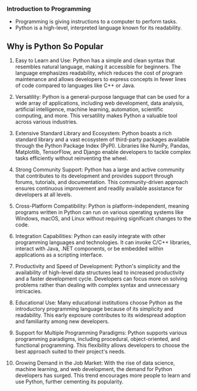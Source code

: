 ### Introduction to Programming

* Programming is giving instructions to a computer to perform tasks.
* Python is a high-level, interpreted language known for its readability.

## Why is Python So Popular

1. Easy to Learn and Use: Python has a simple and clean syntax that resembles natural language, making it accessible for beginners. The language emphasizes readability, which reduces the cost of program maintenance and allows developers to express concepts in fewer lines of code compared to languages like C++ or Java.

2. Versatility: Python is a general-purpose language that can be used for a wide array of applications, including web development, data analysis, artificial intelligence, machine learning, automation, scientific computing, and more. This versatility makes Python a valuable tool across various industries.

3. Extensive Standard Library and Ecosystem: Python boasts a rich standard library and a vast ecosystem of third-party packages available through the Python Package Index (PyPI). Libraries like NumPy, Pandas, Matplotlib, TensorFlow, and Django enable developers to tackle complex tasks efficiently without reinventing the wheel.

4. Strong Community Support: Python has a large and active community that contributes to its development and provides support through forums, tutorials, and documentation. This community-driven approach ensures continuous improvement and readily available assistance for developers at all levels.

5. Cross-Platform Compatibility: Python is platform-independent, meaning programs written in Python can run on various operating systems like Windows, macOS, and Linux without requiring significant changes to the code.

6. Integration Capabilities: Python can easily integrate with other programming languages and technologies. It can invoke C/C++ libraries, interact with Java, .NET components, or be embedded within applications as a scripting interface.

7. Productivity and Speed of Development: Python's simplicity and the availability of high-level data structures lead to increased productivity and a faster development cycle. Developers can focus more on solving problems rather than dealing with complex syntax and unnecessary intricacies.

8. Educational Use: Many educational institutions choose Python as the introductory programming language because of its simplicity and readability. This early exposure contributes to its widespread adoption and familiarity among new developers.

9. Support for Multiple Programming Paradigms: Python supports various programming paradigms, including procedural, object-oriented, and functional programming. This flexibility allows developers to choose the best approach suited to their project's needs.

10. Growing Demand in the Job Market: With the rise of data science, machine learning, and web development, the demand for Python developers has surged. This trend encourages more people to learn and use Python, further cementing its popularity.


